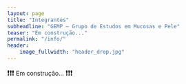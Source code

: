 ```yaml
---
layout: page
title: "Integrantes"
subheadline: "GEMP — Grupo de Estudos em Mucosas e Pele"
teaser: "Em construção..."
permalink: "/info/"
header:
    image_fullwidth: "header_drop.jpg"
---
```


<big>❗❗❗</big> Em construção... <big>❗❗❗</big>